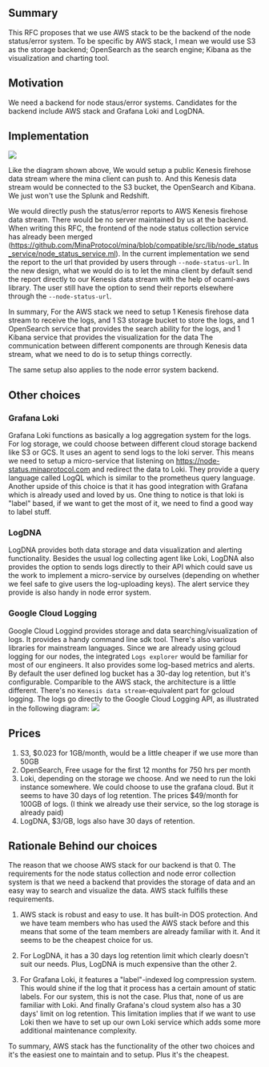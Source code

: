 ## Summary

[summary]: #summary

This RFC proposes that we use AWS stack to be the backend of the node status/error system. To be specific by AWS stack, I mean we would use S3 as the storage backend; OpenSearch as the search engine; Kibana as the visualization and charting tool.

## Motivation

[motivation]:#motivation

We need a backend for node staus/error systems. Candidates for the backend include AWS stack and Grafana Loki and LogDNA.

## Implementation

[implementation]:#implementation

![](res/aws_stack.png)

Like the diagram shown above, We would setup a public Kenesis firehose data stream where the mina client can push to. And this Kenesis data stream would be connected to the S3 bucket, the OpenSearch and Kibana. We just won't use the Splunk and Redshift.

We would directly push the status/error reports to AWS Kenesis firehose data stream. There would be no server maintained by us at the backend. When writing this RFC, the frontend of the node status collection service has already been merged (https://github.com/MinaProtocol/mina/blob/compatible/src/lib/node_status_service/node_status_service.ml). In the current implementation we send the report to the url that provided by users through `--node-status-url`. In the new design, what we would do is to let the mina client by default send the report directly to our Kenesis data stream with the help of ocaml-aws library. The user still have the option to send their reports elsewhere through the `--node-status-url`.

In summary, For the AWS stack we need to setup
1 Kenesis firehose data stream to receive the logs, and
1 S3 storage bucket to store the logs, and
1 OpenSearch service that provides the search ability for the logs, and
1 Kibana service that provides the visualization for the data
The communication between different components are through Kenesis data stream, what we need to do is to setup things correctly.

The same setup also applies to the node error system backend.

## Other choices

[other-choices]: #other-choices

### Grafana Loki

Grafana Loki functions as basically a log aggregation system for the logs. For log storage, we could choose between different cloud storage backend like S3 or GCS. It uses an agent to send logs to the loki server. This means we need to setup a micro-service that listening on https://node-status.minaprotocol.com and redirect the data to Loki. They provide a query language called LogQL which is similar to the prometheus query language. Another upside of this choice is that it has good integration with Grafana which is already used and loved by us. One thing to notice is that loki is "label" based, if we want to get the most of it, we need to find a good way to label stuff.

### LogDNA

LogDNA provides both data storage and data visualization and alerting functionality. Besides the usual log collecting agent like Loki, LogDNA also provides the option to sends logs directly to their API which could save us the work to implement a micro-service by ourselves (depending on whether we feel safe to give users the log-uploading keys). The alert service they provide is also handy in node error system.

### Google Cloud Logging

Google Cloud Loggind provides storage and data searching/visualization of logs. It provides a handy command line sdk tool. There's also various libraries for mainstream languages. Since we are already using gcloud logging for our nodes, the integrated `Logs explorer` would be familiar for most of our engineers. It also provides some log-based metrics and alerts. By default the user defined log bucket has a 30-day log retention, but it's configurable. Comparible to the AWS stack, the architecture is a little different. There's no `Kenesis data stream`-equivalent part for gcloud logging. The logs go directly to the Google Cloud Logging API, as illustrated in the following diagram:
![](res/gcloud_logging.png)

## Prices

1. S3, $0.023 for 1GB/month, would be a little cheaper if we use more than 50GB
2. OpenSearch, Free usage for the first 12 months for 750 hrs per month
3. Loki, depending on the storage we choose. And we need to run the loki instance somewhere. We could choose to use the grafana cloud. But it seems to have 30 days of log retention. The prices $49/month for 100GB of logs. (I think we already use their service, so the log storage is already paid)
4. LogDNA, $3/GB, logs also have 30 days of retention.

## Rationale Behind our choices

The reason that we choose AWS stack for our backend is that
0. The requirements for the node status collection and node error collection system is that we need a backend that provides the storage of data and an easy way to search and visualize the data. AWS stack fulfills these requirements.

1. AWS stack is robust and easy to use. It has built-in DOS protection. And we have team members who has used the AWS stack before and this means that some of the team members are already familiar with it. And it seems to be the cheapest choice for us.

2. For LogDNA, it has a 30 days log retention limit which clearly doesn't suit our needs. Plus, LogDNA is much expensive than the other 2.

3. For Grafana Loki, it features a "label"-indexed log compression system. This would shine if the log that it process has a certain amount of static labels. For our system, this is not the case. Plus that, none of us are familiar with Loki. And finally Grafana's cloud system also has a 30 days' limit on log retention. This limitation implies that if we want to use Loki then we have to set up our own Loki service which adds some more additional maintenance complexity.

To summary, AWS stack has the functionality of the other two choices and it's the easiest one to maintain and to setup. Plus it's the cheapest.
